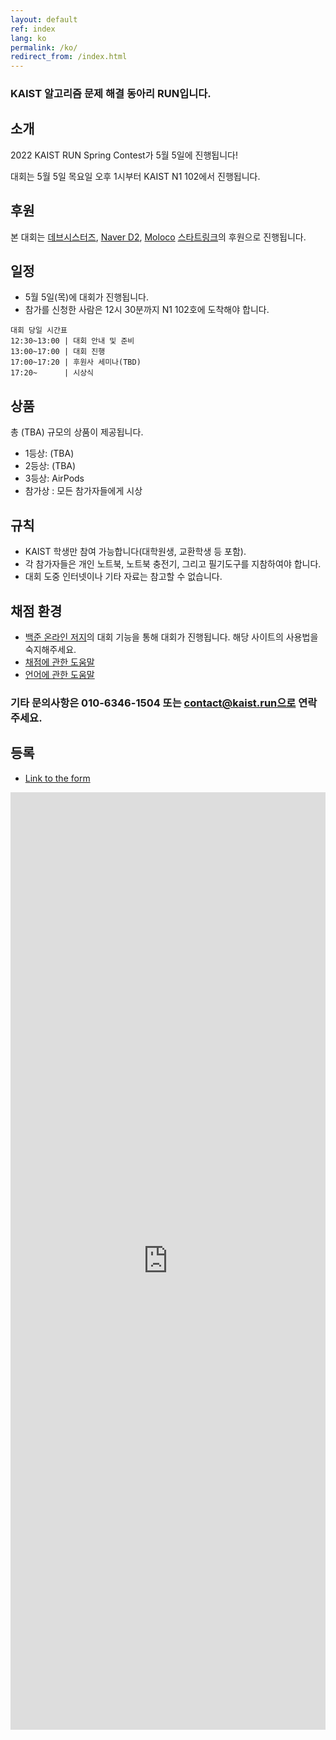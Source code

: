 ```yaml
---
layout: default
ref: index
lang: ko
permalink: /ko/
redirect_from: /index.html
---
```


### KAIST 알고리즘 문제 해결 동아리 RUN입니다.

## 소개

2022 KAIST RUN Spring Contest가 5월 5일에 진행됩니다!

대회는 5월 5일 목요일 오후 1시부터 KAIST N1 102에서 진행됩니다.

## 후원

본 대회는 [데브시스터즈](https://www.devsisters.com/), [Naver D2](https://d2.naver.com), [Moloco](https://www.moloco.com/ko/) [스타트링크](http://startlink.io)의 후원으로 진행됩니다.

## 일정

- 5월 5일(목)에 대회가 진행됩니다.
- 참가를 신청한 사람은 12시 30분까지 N1 102호에 도착해야 합니다.

```
대회 당일 시간표
12:30~13:00 | 대회 안내 및 준비
13:00~17:00 | 대회 진행
17:00~17:20 | 후원사 세미나(TBD)
17:20~      | 시상식
```
## 상품

총 (TBA) 규모의 상품이 제공됩니다.

- 1등상: (TBA)
- 2등상: (TBA)
- 3등상: AirPods
- 참가상 : 모든 참가자들에게 시상

## 규칙

- KAIST 학생만 참여 가능합니다(대학원생, 교환학생 등 포함).
- 각 참가자들은 개인 노트북, 노트북 충전기, 그리고 필기도구를 지참하여야 합니다.
- 대회 도중 인터넷이나 기타 자료는 참고할 수 없습니다.

## 채점 환경

- [백준 온라인 저지](https://www.acmicpc.net/)의 대회 기능을 통해 대회가 진행됩니다. 해당 사이트의 사용법을 숙지해주세요.
- [채점에 관한 도움말](https://www.acmicpc.net/help/judge)
- [언어에 관한 도움말](https://www.acmicpc.net/help/language)

### 기타 문의사항은 010-6346-1504 또는 contact@kaist.run으로 연락주세요.

## 등록

- [Link to the form](https://forms.gle/vfQzLAQhLSdhMcWs7)
<iframe src="https://docs.google.com/forms/d/e/1FAIpQLScMyzcpJJuazlSmT0wtGU4zuFbLkekcYsb2p-kw57i8EKJEpg/viewform" frameborder="0" width="100%" height="1500px"></iframe>
